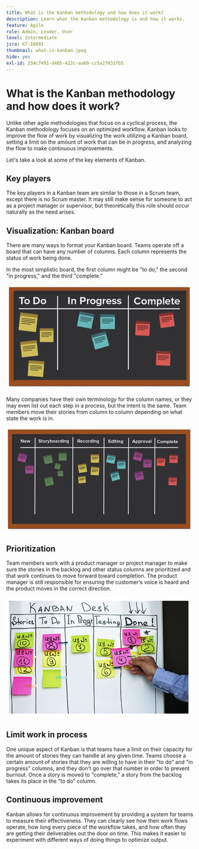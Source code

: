 ```yaml
---
title: What is the Kanban methodology and how does it work?
description: Learn what the Kanban methodology is and how it works.
feature: Agile
role: Admin, Leader, User
level: Intermediate
jira: KT-10891
thumbnail: what-is-kanban.jpeg
hide: yes
exl-id: 234c7491-d405-422c-aa60-cc5a27031fb5
---
```

# What is the Kanban methodology and how does it work?

Unlike other agile methodologies that focus on a cyclical process, the Kanban methodology focuses on an optimized workflow. Kanban looks to improve the flow of work by visualizing the work utilizing a Kanban board, setting a limit on the amount of work that can be in progress, and analyzing the flow to make continuous improvements. 

 
Let's take a look at some of the key elements of Kanban. 

 

## Key players 

The key players in a Kanban team are similar to those in a Scrum team, except there is no Scrum master. It may still make sense for someone to act as a project manager or supervisor, but theoretically this role should occur naturally as the need arises. 

## Visualization: Kanban board 

There are many ways to format your Kanban board. Teams operate off a board that can have any number of columns. Each column represents the status of work being done. 

In the most simplistic board, the first column might be "to do," the second "in progress," and the third "complete." 

![Blackboard and sticky notes](assets/agile4-01.png)

Many companies have their own terminology for the column names, or they may even list out each step in a process, but the intent is the same. Team members move their stories from column to column depending on what state the work is in. 

![Blackboard and sticky notes](assets/agile4-02.png)

## Prioritization 

Team members work with a product manager or project manager to make sure the stories in the backlog and other status columns are prioritized and that work continues to move forward toward completion. The product manager is still responsible for ensuring the customer's voice is heard and the product moves in the correct direction.

![Kanban whiteboard](assets/agile4-03.png)

## Limit work in process 

One unique aspect of Kanban is that teams have a limit on their capacity for the amount of stories they can handle at any given time. Teams choose a certain amount of stories that they are willing to have in their "to do" and "in progress" columns, and they don't go over that number in order to prevent burnout. Once a story is moved to "complete," a story from the backlog takes its place in the "to do" column.   

## Continuous improvement 

Kanban allows for continuous improvement by providing a system for teams to measure their effectiveness. They can clearly see how their work flows operate, how long every piece of the workflow takes, and how often they are getting their deliverables out the door on time. This makes it easier to experiment with different ways of doing things to optimize output.

